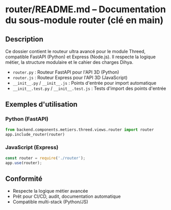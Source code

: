 # router/README.md – Documentation du sous-module router (clé en main)

## Description
Ce dossier contient le routeur ultra avancé pour le module Threed, compatible FastAPI (Python) et Express (Node.js). Il respecte la logique métier, la structure modulaire et le cahier des charges Dihya.

- `router.py` : Routeur FastAPI pour l'API 3D (Python)
- `router.js` : Routeur Express pour l'API 3D (JavaScript)
- `__init__.py` / `__init__.js` : Points d'entrée pour import automatique
- `__init__.test.py` / `__init__.test.js` : Tests d'import des points d'entrée

## Exemples d'utilisation

### Python (FastAPI)
```python
from backend.components.metiers.threed.views.router import router
app.include_router(router)
```

### JavaScript (Express)
```js
const router = require('./router');
app.use(router);
```

## Conformité
- Respecte la logique métier avancée
- Prêt pour CI/CD, audit, documentation automatique
- Compatible multi-stack (Python/JS)
